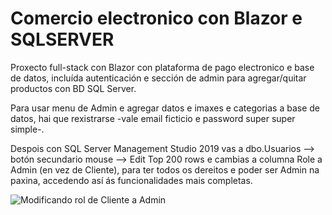 # Comercio electronico con Blazor e SQLSERVER
Proxecto full-stack con Blazor con plataforma de pago electronico e base de datos, incluída autenticación e sección de admin para agregar/quitar productos con BD SQL Server.

Para usar menu de Admin e agregar datos e imaxes e categorias a base de datos, hai que rexistrarse -vale email ficticio e password super super simple-.

Despois con SQL Server Management Studio 2019 vas a dbo.Usuarios --> botón secundario mouse --> Edit Top 200 rows e cambias a columna Role a Admin (en vez de Cliente), para ter todos os dereitos e poder ser Admin na paxina, accedendo así ás funcionalidades mais completas.


![Modificando rol de Cliente a Admin](https://user-images.githubusercontent.com/44708275/166584938-2e79362d-7b97-46f4-932e-fd7246a0cde6.png)
